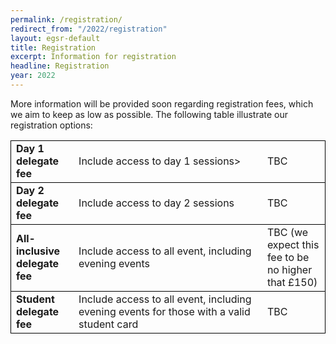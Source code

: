 ```yaml
---
permalink: /registration/
redirect_from: "/2022/registration"
layout: egsr-default
title: Registration
excerpt: Information for registration
headline: Registration
year: 2022
---
```


More information will be provided soon regarding registration fees, which we aim to keep as low as possible. The following table illustrate our registration options:

<table >
  <tr style="border: 1px solid black;">
    <td width="20%"><b>Day 1 delegate fee</b></td>
    <td width="60%">Include access to day 1 sessions></td>
    <td width="20%">TBC</td>
 </tr>
  <tr style="border: 1px solid black;">
    <td><b>Day 2 delegate fee</b></td>
    <td>Include access to day 2 sessions</td>
    <td>TBC</td>
  </tr>
  <tr style="border: 1px solid black;">
    <td><b>All-inclusive delegate fee</b></td>
    <td>Include access to all event, including evening events</td>
    <td>TBC (we expect this fee to be no higher that £150)</td>
  </tr>
  <tr style="border: 1px solid black;">
    <td><b>Student delegate fee</b></td>
    <td>Include access to all event, including evening events for those with a valid student card</td>
    <td>TBC</td>
  </tr>
</table>
